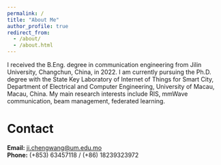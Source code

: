 ```yaml
---
permalink: /
title: "About Me"
author_profile: true
redirect_from: 
  - /about/
  - /about.html
---
```


I received the B.Eng. degree in communication engineering from Jilin University, Changchun, China, in 2022. I am currently pursuing the Ph.D. degree with the State Key Laboratory of Internet of Things for Smart City, Department of Electrical and Computer Engineering, University of Macau, Macau, China. My main research interests include RIS, mmWave communication, beam management, federated learning.

Contact
======
**Email:** ji.chengwang@um.edu.mo  
**Phone:** (+853) 63457118 / (+86) 18239323972 
<script type="text/javascript" id="clustrmaps" src="//clustrmaps.com/map_v2.js?d=Re8rPk_j62YDfKrV5safqT48yKFthB4wzSlODLt0qWM&cl=ffffff&w=a"></script>

